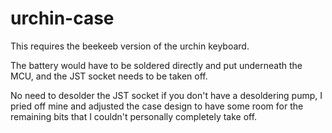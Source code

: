 # urchin-case

This requires the beekeeb version of the urchin keyboard.

The battery would have to be soldered directly and put underneath the MCU, and the JST socket needs to be taken off.

No need to desolder the JST socket if you don't have a desoldering pump, I pried off mine and adjusted the case design to have some room for the remaining bits that I couldn't personally completely take off.
